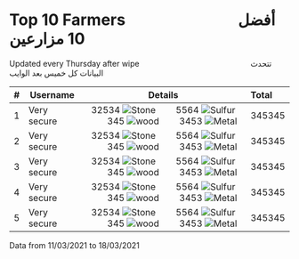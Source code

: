 # Top 10 Farmers        أفضل 10 مزارعين

Updated every Thursday after wipe               تتحدث البيانات كل خميس بعد الوايب

| #    | Username            | Details                             |  Total |
|-----------:|---------------------|:-----------------------------------------:|:-----|
| 1  | Very secure         | 32534 ![Stone](https://i.imgur.com/yWuU5wX.png)   5564 ![Sulfur](https://i.imgur.com/qIHMHQf.png)   345 ![wood](https://i.imgur.com/ukswZN1.png)   3453 ![Metal](https://i.imgur.com/HhkZJFa.png)                 | 345345 |
| 2  | Very secure         | 32534 ![Stone](https://i.imgur.com/yWuU5wX.png)   5564 ![Sulfur](https://i.imgur.com/qIHMHQf.png)   345 ![wood](https://i.imgur.com/ukswZN1.png)   3453 ![Metal](https://i.imgur.com/HhkZJFa.png)                 | 345345 |
| 3  | Very secure         | 32534 ![Stone](https://i.imgur.com/yWuU5wX.png)   5564 ![Sulfur](https://i.imgur.com/qIHMHQf.png)   345 ![wood](https://i.imgur.com/ukswZN1.png)   3453 ![Metal](https://i.imgur.com/HhkZJFa.png)                 | 345345 |
| 4  | Very secure         | 32534 ![Stone](https://i.imgur.com/yWuU5wX.png)   5564 ![Sulfur](https://i.imgur.com/qIHMHQf.png)   345 ![wood](https://i.imgur.com/ukswZN1.png)   3453 ![Metal](https://i.imgur.com/HhkZJFa.png)                 | 345345 |
| 5  | Very secure         | 32534 ![Stone](https://i.imgur.com/yWuU5wX.png)   5564 ![Sulfur](https://i.imgur.com/qIHMHQf.png)   345 ![wood](https://i.imgur.com/ukswZN1.png)   3453 ![Metal](https://i.imgur.com/HhkZJFa.png)                 | 345345 |

Data from 11/03/2021 to 18/03/2021
